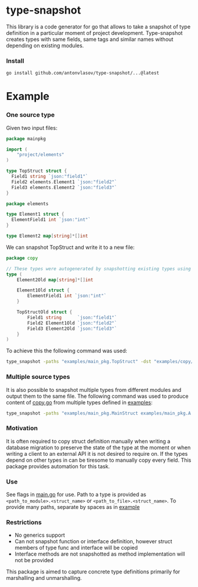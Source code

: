 # type-snapshot
This library is a code generator for go that allows to take a snapshot of type definition in a particular moment of project development. 
Type-snapshot creates types with same fields, same tags and similar names without depending on existing modules.
### Install
```
go install github.com/antonvlasov/type-snapshot/...@latest
```
# Example
### One source type
Given two input files:

```go
package mainpkg

import (
	"project/elements"
)

type TopStruct struct {
  Field1 string `json:"field1"`
  Field2 elements.Element1 `json:"field2"`
  Field3 elements.Element2 `json:"field3"`
}
```
```go
package elements

type Element1 struct {
  ElementField1 int `json:"int"`
}

type Element2 map[string]*[]int
```
We can snapshot TopStruct and write it to a new file:
```go
package copy

// These types were autogenerated by snapshotting existing types using github.com/antonvlasov/type-snapshot
type (
	Element2Old map[string]*[]int

	Element1Old struct {
		ElementField1 int `json:"int"`
	}

	TopStructOld struct {
		Field1 string      `json:"field1"`
		Field2 Element1Old `json:"field2"`
		Field3 Element2Old `json:"field3"`
	}
)
```
To achieve this the following command was used:
```bash
type_snapshot -paths "examples/main_pkg.TopStruct" -dst "examples/copy/copy_simple.go" -suffix Old
```
### Multiple source types
It is also possible to snapshot multiple types from different modules and output them to the same file.
The following command was used to produce content of [copy.go](examples/copy/copy.go) from multiple types defined in [examples](examples):
```bash
type_snapshot -paths "examples/main_pkg.MainStruct examples/main_pkg.A examples/pkgb.UnUsedA examples/pkgb.UnUsedB" -dst examples/copy/copy_multiple.go -suffix Old
```
### Motivation
It is often required to copy struct definition manually when writing a database migration to preserve the state of the type at the moment or when writing a client
to an external API it is not desired to require on. If the types depend on other types in can be tiresome to manually copy every field. This package provides automation
for this task.

### Use
See flags in [main.go](cmd/type_snapshot/main.go) for use.
Path to a type is provided as ```<path_to_module>.<struct_name>``` or ```<path_to_file>.<struct_name>```.
To provide many paths, separate by spaces as in [example](#multiple-source-types)

### Restrictions
* No generics support
* Can not snapshot function or interface definition, however struct members of type func and interface will be copied
* Interface methods are not snapshotted as method implementation will not be provided

This package is aimed to capture concrete type definitions primarily for marshalling and unmarshalling.

